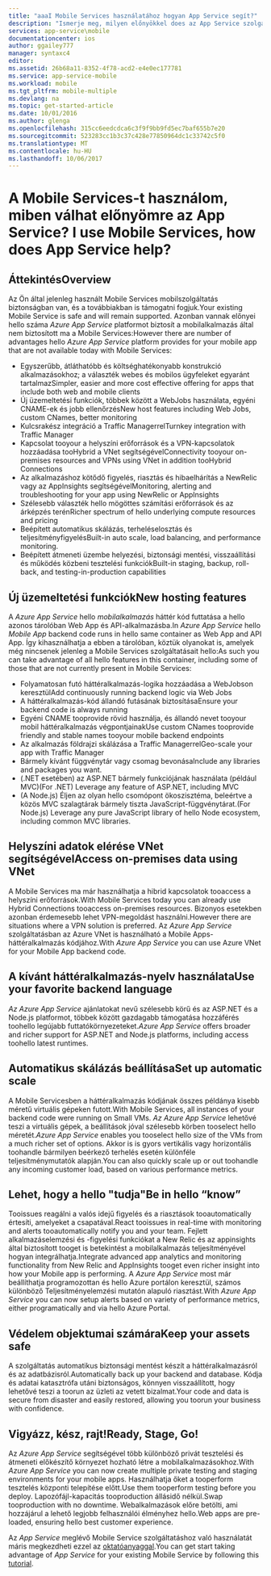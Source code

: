 ```yaml
---
title: "aaaI Mobile Services használatához hogyan App Service segít?"
description: "Ismerje meg, milyen előnyökkel does az App Service szolgáltatásnak tooyour meglévő Mobile Services-projektek."
services: app-service\mobile
documentationcenter: ios
author: ggailey777
manager: syntaxc4
editor: 
ms.assetid: 26b68a11-8352-4f78-acd2-e4e0ec177781
ms.service: app-service-mobile
ms.workload: mobile
ms.tgt_pltfrm: mobile-multiple
ms.devlang: na
ms.topic: get-started-article
ms.date: 10/01/2016
ms.author: glenga
ms.openlocfilehash: 315cc6eedcdca6c3f9f9bb9fd5ec7baf655b7e20
ms.sourcegitcommit: 523283cc1b3c37c428e77850964dc1c33742c5f0
ms.translationtype: MT
ms.contentlocale: hu-HU
ms.lasthandoff: 10/06/2017
---
```

# <span data-ttu-id="671ca-103"><a name="getting-started"></a>A Mobile Services-t használom, miben válhat előnyömre az App Service?</span><span class="sxs-lookup"><span data-stu-id="671ca-103"><a name="getting-started"> </a>I use Mobile Services, how does App Service help?</span></span>
## <a name="overview"></a><span data-ttu-id="671ca-104">Áttekintés</span><span class="sxs-lookup"><span data-stu-id="671ca-104">Overview</span></span>
<span data-ttu-id="671ca-105">Az Ön által jelenleg használt Mobile Services mobilszolgáltatás biztonságban van, és a továbbiakban is támogatni fogjuk.</span><span class="sxs-lookup"><span data-stu-id="671ca-105">Your existing Mobile Service is safe and will remain supported.</span></span> <span data-ttu-id="671ca-106">Azonban vannak előnyei hello száma *Azure App Service* platformot biztosít a mobilalkalmazás által nem biztosított ma a Mobile Services:</span><span class="sxs-lookup"><span data-stu-id="671ca-106">However there are number of advantages hello *Azure App Service* platform provides for your mobile app that are not available today with Mobile Services:</span></span>

* <span data-ttu-id="671ca-107">Egyszerűbb, átláthatóbb és költséghatékonyabb konstrukció alkalmazásokhoz; a választék webes és mobilos ügyfeleket egyaránt tartalmaz</span><span class="sxs-lookup"><span data-stu-id="671ca-107">Simpler, easier and more cost effective offering for apps that include both web and mobile clients</span></span>
* <span data-ttu-id="671ca-108">Új üzemeltetési funkciók, többek között a WebJobs használata, egyéni CNAME-ek és jobb ellenőrzés</span><span class="sxs-lookup"><span data-stu-id="671ca-108">New host features including Web Jobs, custom CNames, better monitoring</span></span>
* <span data-ttu-id="671ca-109">Kulcsrakész integráció a Traffic Managerrel</span><span class="sxs-lookup"><span data-stu-id="671ca-109">Turnkey integration with Traffic Manager</span></span>
* <span data-ttu-id="671ca-110">Kapcsolat tooyour a helyszíni erőforrások és a VPN-kapcsolatok hozzáadása tooHybrid a VNet segítségével</span><span class="sxs-lookup"><span data-stu-id="671ca-110">Connectivity tooyour on-premises resources and VPNs using VNet in addition tooHybrid Connections</span></span>
* <span data-ttu-id="671ca-111">Az alkalmazáshoz kötődő figyelés, riasztás és hibaelhárítás a NewRelic vagy az AppInsights segítségével</span><span class="sxs-lookup"><span data-stu-id="671ca-111">Monitoring, alerting and  troubleshooting for your app using NewRelic or AppInsights</span></span>
* <span data-ttu-id="671ca-112">Szélesebb választék hello mögöttes számítási erőforrások és az árképzés terén</span><span class="sxs-lookup"><span data-stu-id="671ca-112">Richer spectrum of hello underlying compute resources and pricing</span></span>
* <span data-ttu-id="671ca-113">Beépített automatikus skálázás, terheléselosztás és teljesítményfigyelés</span><span class="sxs-lookup"><span data-stu-id="671ca-113">Built-in auto scale, load balancing, and performance monitoring.</span></span>
* <span data-ttu-id="671ca-114">Beépített átmeneti üzembe helyezési, biztonsági mentési, visszaállítási és működés közbeni tesztelési funkciók</span><span class="sxs-lookup"><span data-stu-id="671ca-114">Built-in staging, backup, roll-back, and testing-in-production capabilities</span></span>

## <a name="new-hosting-features"></a><span data-ttu-id="671ca-115">Új üzemeltetési funkciók</span><span class="sxs-lookup"><span data-stu-id="671ca-115">New hosting features</span></span>
<span data-ttu-id="671ca-116">A *Azure App Service* hello *mobilalkalmazás* háttér kód futtatása a hello azonos tárolóban Web App és API-alkalmazásba.</span><span class="sxs-lookup"><span data-stu-id="671ca-116">In *Azure App Service* hello *Mobile App* backend code runs in hello same container as Web App and API App.</span></span> <span data-ttu-id="671ca-117">Így kihasználhatja a ebben a tárolóban, köztük olyanokat is, amelyek még nincsenek jelenleg a Mobile Services szolgáltatásait hello:</span><span class="sxs-lookup"><span data-stu-id="671ca-117">As such you can take advantage of all hello features in this container, including some of those that are not currently present in Mobile Services:</span></span>

* <span data-ttu-id="671ca-118">Folyamatosan futó háttéralkalmazás-logika hozzáadása a WebJobson keresztül</span><span class="sxs-lookup"><span data-stu-id="671ca-118">Add continuously running backend logic via Web Jobs</span></span>
* <span data-ttu-id="671ca-119">A háttéralkalmazás-kód állandó futásának biztosítása</span><span class="sxs-lookup"><span data-stu-id="671ca-119">Ensure your backend code is always running</span></span>
* <span data-ttu-id="671ca-120">Egyéni CNAME tooprovide rövid használja, és állandó nevet tooyour mobil háttéralkalmazás végpontjainak</span><span class="sxs-lookup"><span data-stu-id="671ca-120">Use custom CNames tooprovide friendly and stable names tooyour mobile backend endpoints</span></span>
* <span data-ttu-id="671ca-121">Az alkalmazás földrajzi skálázása a Traffic Managerrel</span><span class="sxs-lookup"><span data-stu-id="671ca-121">Geo-scale your app with Traffic Manager</span></span>
* <span data-ttu-id="671ca-122">Bármely kívánt függvénytár vagy csomag bevonása</span><span class="sxs-lookup"><span data-stu-id="671ca-122">Include any libraries and packages you want.</span></span>
* <span data-ttu-id="671ca-123">(.NET esetében) az ASP.NET bármely funkciójának használata (például MVC)</span><span class="sxs-lookup"><span data-stu-id="671ca-123">(For .NET) Leverage any feature of ASP.NET, including MVC</span></span>
* <span data-ttu-id="671ca-124">(A Node.js) Éljen az olyan hello csomópont ökoszisztéma, beleértve a közös MVC szalagtárak bármely tiszta JavaScript-függvénytárat.</span><span class="sxs-lookup"><span data-stu-id="671ca-124">(For Node.js) Leverage any pure JavaScript library of hello Node ecosystem, including common MVC libraries.</span></span>

## <a name="access-on-premises-data-using-vnet"></a><span data-ttu-id="671ca-125">Helyszíni adatok elérése VNet segítségével</span><span class="sxs-lookup"><span data-stu-id="671ca-125">Access on-premises data using VNet</span></span>
<span data-ttu-id="671ca-126">A Mobile Services ma már használhatja a hibrid kapcsolatok tooaccess a helyszíni erőforrások.</span><span class="sxs-lookup"><span data-stu-id="671ca-126">With Mobile Services today you can already use Hybrid Connections tooaccess on-premises resources.</span></span> <span data-ttu-id="671ca-127">Bizonyos esetekben azonban érdemesebb lehet VPN-megoldást használni.</span><span class="sxs-lookup"><span data-stu-id="671ca-127">However there are situations where a VPN solution is preferred.</span></span> <span data-ttu-id="671ca-128">Az *Azure App Service* szolgáltatásban az Azure VNet is használható a Mobile Apps-háttéralkalmazás kódjához.</span><span class="sxs-lookup"><span data-stu-id="671ca-128">With *Azure App Service* you can use Azure VNet for your Mobile App backend code.</span></span>

## <a name="use-your-favorite-backend-language"></a><span data-ttu-id="671ca-129">A kívánt háttéralkalmazás-nyelv használata</span><span class="sxs-lookup"><span data-stu-id="671ca-129">Use your favorite backend language</span></span>
<span data-ttu-id="671ca-130">*Az Azure App Service* ajánlatokat nevű szélesebb körű és az ASP.NET és a Node.js platformot, többek között gazdagabb támogatása hozzáférés toohello legújabb futtatókörnyezeteket.</span><span class="sxs-lookup"><span data-stu-id="671ca-130">*Azure App Service* offers broader and richer support for ASP.NET and Node.js platforms, including access toohello latest runtimes.</span></span>

## <a name="set-up-automatic-scale"></a><span data-ttu-id="671ca-131">Automatikus skálázás beállítása</span><span class="sxs-lookup"><span data-stu-id="671ca-131">Set up automatic scale</span></span>
<span data-ttu-id="671ca-132">A Mobile Servicesben a háttéralkalmazás kódjának összes példánya kisebb méretű virtuális gépeken futott.</span><span class="sxs-lookup"><span data-stu-id="671ca-132">With Mobile Services, all instances of your backend code were running on Small VMs.</span></span> <span data-ttu-id="671ca-133">*Az Azure App Service* lehetővé teszi a virtuális gépek, a beállítások jóval szélesebb körben tooselect hello méretét.</span><span class="sxs-lookup"><span data-stu-id="671ca-133">*Azure App Service* enables you tooselect hello size of the VMs from a much richer set of options.</span></span> <span data-ttu-id="671ca-134">Akkor is is gyors vertikális vagy horizontális toohandle bármilyen beérkező terhelés esetén különféle teljesítménymutatók alapján.</span><span class="sxs-lookup"><span data-stu-id="671ca-134">You can also  quickly scale up or out toohandle any incoming customer load, based on various performance metrics.</span></span>

## <a name="be-in-hello-know"></a><span data-ttu-id="671ca-135">Lehet, hogy a hello "tudja"</span><span class="sxs-lookup"><span data-stu-id="671ca-135">Be in hello “know”</span></span>
<span data-ttu-id="671ca-136">Tooissues reagálni a valós idejű figyelés és a riasztások tooautomatically értesíti, amelyeket a csapatával.</span><span class="sxs-lookup"><span data-stu-id="671ca-136">React tooissues in real-time with monitoring and alerts tooautomatically notify you and your team.</span></span> <span data-ttu-id="671ca-137">Fejlett alkalmazáselemzési és -figyelési funkciókat a New Relic és az appinsights által biztosított tooget is betekintést a mobilalkalmazás teljesítményével hogyan integrálhatja.</span><span class="sxs-lookup"><span data-stu-id="671ca-137">Integrate advanced app analytics and monitoring functionality from New Relic and AppInsights tooget even richer insight into how your Mobile app is performing.</span></span> <span data-ttu-id="671ca-138">A *Azure App Service* most már beállíthatja programozottan és hello Azure portálon keresztül, számos különböző Teljesítményelemzési mutatón alapuló riasztást.</span><span class="sxs-lookup"><span data-stu-id="671ca-138">With *Azure App Service* you can now setup alerts based on variety of performance metrics, either programatically and via hello Azure Portal.</span></span>

## <a name="keep-your-assets-safe"></a><span data-ttu-id="671ca-139">Védelem objektumai számára</span><span class="sxs-lookup"><span data-stu-id="671ca-139">Keep your assets safe</span></span>
<span data-ttu-id="671ca-140">A szolgáltatás automatikus biztonsági mentést készít a háttéralkalmazásról és az adatbázisról.</span><span class="sxs-lookup"><span data-stu-id="671ca-140">Automatically back up your backend and database.</span></span> <span data-ttu-id="671ca-141">Kódja és adatai katasztrófa utáni biztonságos, könnyen visszaállított, hogy lehetővé teszi a toorun az üzleti az vetett bizalmat.</span><span class="sxs-lookup"><span data-stu-id="671ca-141">Your code and data is secure from disaster and easily restored, allowing you toorun your business with confidence.</span></span>

## <a name="ready-stage-go"></a><span data-ttu-id="671ca-142">Vigyázz, kész, rajt!</span><span class="sxs-lookup"><span data-stu-id="671ca-142">Ready, Stage, Go!</span></span>
<span data-ttu-id="671ca-143">Az *Azure App Service* segítségével több különböző privát tesztelési és átmeneti előkészítő környezet hozható létre a mobilalkalmazásokhoz.</span><span class="sxs-lookup"><span data-stu-id="671ca-143">With *Azure App Service* you can now create multiple private testing and staging environments for your mobile apps.</span></span> <span data-ttu-id="671ca-144">Használhatja őket a tooperform tesztelés központi telepítése előtt.</span><span class="sxs-lookup"><span data-stu-id="671ca-144">Use them tooperform testing before you deploy.</span></span> <span data-ttu-id="671ca-145">Lapozófájl-kapacitás tooproduction állásidő nélkül.</span><span class="sxs-lookup"><span data-stu-id="671ca-145">Swap tooproduction with no downtime.</span></span> <span data-ttu-id="671ca-146">Webalkalmazások előre betölti, ami hozzájárul a lehető legjobb felhasználói élményhez hello.</span><span class="sxs-lookup"><span data-stu-id="671ca-146">Web apps are pre-loaded, ensuring hello best customer experience.</span></span>

<span data-ttu-id="671ca-147">Az *App Service* meglévő Mobile Service szolgáltatáshoz való használatát máris megkezdheti ezzel az [oktatóanyaggal](app-service-mobile-migrating-from-mobile-services.md).</span><span class="sxs-lookup"><span data-stu-id="671ca-147">You can get start taking advantage of *App Service* for your existing Mobile Service by following this [tutorial](app-service-mobile-migrating-from-mobile-services.md).</span></span>
